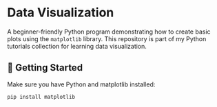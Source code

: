# Data Visualization

A beginner-friendly Python program demonstrating how to create basic plots using the `matplotlib` library.
This repository is part of my Python tutorials collection for learning data visualization.


## 🚀 Getting Started

Make sure you have Python and matplotlib installed:

```bash
pip install matplotlib
